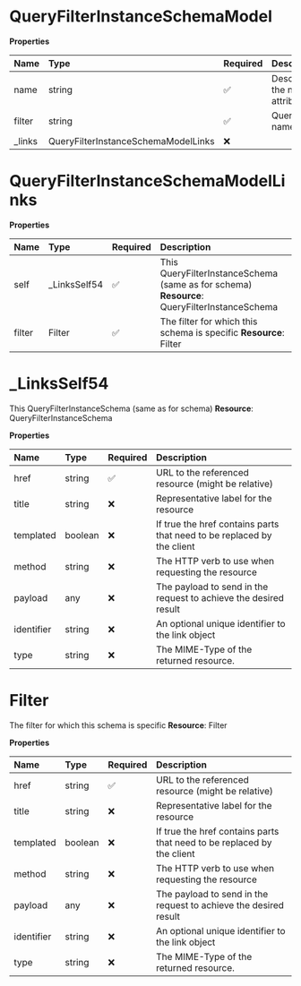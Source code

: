 # QueryFilterInstanceSchemaModel

**Properties**

| Name    | Type                                | Required | Description                  |
| :------ | :---------------------------------- | :------- | :--------------------------- |
| name    | string                              | ✅       | Describes the name attribute |
| filter  | string                              | ✅       | QuerySortBy name             |
| \_links | QueryFilterInstanceSchemaModelLinks | ❌       |                              |

# QueryFilterInstanceSchemaModelLinks

**Properties**

| Name   | Type          | Required | Description                                                                                 |
| :----- | :------------ | :------- | :------------------------------------------------------------------------------------------ |
| self   | \_LinksSelf54 | ✅       | This QueryFilterInstanceSchema (same as for schema) **Resource**: QueryFilterInstanceSchema |
| filter | Filter        | ✅       | The filter for which this schema is specific **Resource**: Filter                           |

# \_LinksSelf54

This QueryFilterInstanceSchema (same as for schema) **Resource**: QueryFilterInstanceSchema

**Properties**

| Name       | Type    | Required | Description                                                            |
| :--------- | :------ | :------- | :--------------------------------------------------------------------- |
| href       | string  | ✅       | URL to the referenced resource (might be relative)                     |
| title      | string  | ❌       | Representative label for the resource                                  |
| templated  | boolean | ❌       | If true the href contains parts that need to be replaced by the client |
| method     | string  | ❌       | The HTTP verb to use when requesting the resource                      |
| payload    | any     | ❌       | The payload to send in the request to achieve the desired result       |
| identifier | string  | ❌       | An optional unique identifier to the link object                       |
| type       | string  | ❌       | The MIME-Type of the returned resource.                                |

# Filter

The filter for which this schema is specific **Resource**: Filter

**Properties**

| Name       | Type    | Required | Description                                                            |
| :--------- | :------ | :------- | :--------------------------------------------------------------------- |
| href       | string  | ✅       | URL to the referenced resource (might be relative)                     |
| title      | string  | ❌       | Representative label for the resource                                  |
| templated  | boolean | ❌       | If true the href contains parts that need to be replaced by the client |
| method     | string  | ❌       | The HTTP verb to use when requesting the resource                      |
| payload    | any     | ❌       | The payload to send in the request to achieve the desired result       |
| identifier | string  | ❌       | An optional unique identifier to the link object                       |
| type       | string  | ❌       | The MIME-Type of the returned resource.                                |

<!-- This file was generated by liblab | https://liblab.com/ -->
